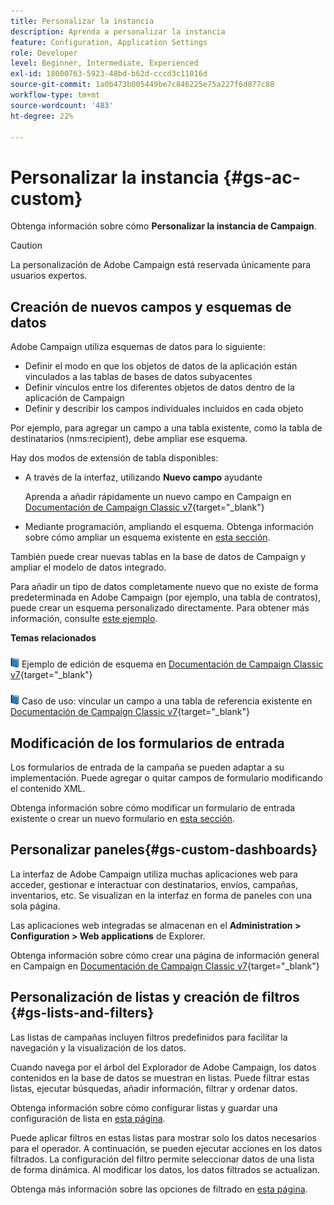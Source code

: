 ```yaml
---
title: Personalizar la instancia
description: Aprenda a personalizar la instancia
feature: Configuration, Application Settings
role: Developer
level: Beginner, Intermediate, Experienced
exl-id: 18000763-5923-48bd-b62d-cccd3c11016d
source-git-commit: 1a0b473b005449be7c846225e75a227f6d877c88
workflow-type: tm+mt
source-wordcount: '483'
ht-degree: 22%

---
```


# Personalizar la instancia {#gs-ac-custom}

Obtenga información sobre cómo **Personalizar la instancia de Campaign**.

>[!CAUTION]
>
>La personalización de Adobe Campaign está reservada únicamente para usuarios expertos.

## Creación de nuevos campos y esquemas de datos

Adobe Campaign utiliza esquemas de datos para lo siguiente:

* Definir el modo en que los objetos de datos de la aplicación están vinculados a las tablas de bases de datos subyacentes
* Definir vínculos entre los diferentes objetos de datos dentro de la aplicación de Campaign
* Definir y describir los campos individuales incluidos en cada objeto

Por ejemplo, para agregar un campo a una tabla existente, como la tabla de destinatarios (nms:recipient), debe ampliar ese esquema.

Hay dos modos de extensión de tabla disponibles:

* A través de la interfaz, utilizando **Nuevo campo** ayudante

  Aprenda a añadir rápidamente un nuevo campo en Campaign en [Documentación de Campaign Classic v7](https://experienceleague.adobe.com/docs/campaign-classic/using/configuring-campaign-classic/editing-schemas/new-field-wizard.html#configuring-campaign-classic){target="_blank"}

* Mediante programación, ampliando el esquema. Obtenga información sobre cómo ampliar un esquema existente en [esta sección](../dev/extend-schema.md).

También puede crear nuevas tablas en la base de datos de Campaign y ampliar el modelo de datos integrado.

Para añadir un tipo de datos completamente nuevo que no existe de forma predeterminada en Adobe Campaign (por ejemplo, una tabla de contratos), puede crear un esquema personalizado directamente. Para obtener más información, consulte [este ejemplo](../dev/create-schema.md#example--creating-a-contract-table).

**Temas relacionados**

![](../assets/do-not-localize/book.png) Ejemplo de edición de esquema en [Documentación de Campaign Classic v7](https://experienceleague.adobe.com/docs/campaign-classic/using/configuring-campaign-classic/editing-schemas/examples-of-schemas-edition.html#configuring-campaign-classic){target="_blank"}

![](../assets/do-not-localize/book.png) Caso de uso: vincular un campo a una tabla de referencia existente en [Documentación de Campaign Classic v7](https://experienceleague.adobe.com/docs/campaign-classic/using/configuring-campaign-classic/editing-schemas/examples-of-schemas-edition.html#uc-link){target="_blank"}


## Modificación de los formularios de entrada

Los formularios de entrada de la campaña se pueden adaptar a su implementación. Puede agregar o quitar campos de formulario modificando el contenido XML.

Obtenga información sobre cómo modificar un formulario de entrada existente o crear un nuevo formulario en [esta sección](../dev/forms.md).

## Personalizar paneles{#gs-custom-dashboards}

La interfaz de Adobe Campaign utiliza muchas aplicaciones web para acceder, gestionar e interactuar con destinatarios, envíos, campañas, inventarios, etc. Se visualizan en la interfaz en forma de paneles con una sola página.

Las aplicaciones web integradas se almacenan en el **Administration > Configuration > Web applications** de Explorer.

Obtenga información sobre cómo crear una página de información general en Campaign en [Documentación de Campaign Classic v7](https://experienceleague.adobe.com/docs/campaign-classic/using/designing-content/web-applications/use-cases--creating-overviews.html#creating-a-single-page-web-application){target="_blank"}


## Personalización de listas y creación de filtros {#gs-lists-and-filters}

Las listas de campañas incluyen filtros predefinidos para facilitar la navegación y la visualización de los datos.

Cuando navega por el árbol del Explorador de Adobe Campaign, los datos contenidos en la base de datos se muestran en listas. Puede filtrar estas listas, ejecutar búsquedas, añadir información, filtrar y ordenar datos.

Obtenga información sobre cómo configurar listas y guardar una configuración de lista en [esta página](../start/campaign-ui.md).

Puede aplicar filtros en estas listas para mostrar solo los datos necesarios para el operador. A continuación, se pueden ejecutar acciones en los datos filtrados. La configuración del filtro permite seleccionar datos de una lista de forma dinámica. Al modificar los datos, los datos filtrados se actualizan.

Obtenga más información sobre las opciones de filtrado en [esta página](../audiences/create-filters.md).

